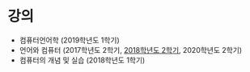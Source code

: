 # 강의
+ 컴퓨터언어학 (2019학년도 1학기)
+ 언어와 컴퓨터 (2017학년도 2학기, [2018학년도 2학기](https://github.com/suzisuti/lecture/tree/master/2018/LC), 2020학년도 2학기)
+ 컴퓨터의 개념 및 실습 (2018학년도 1학기)
